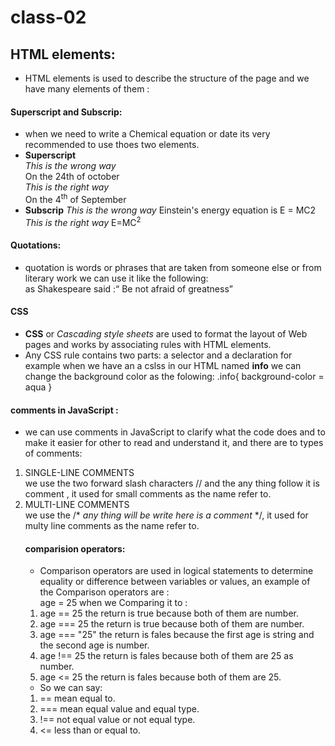 # class-02
## HTML elements:
- HTML elements is used to describe the structure of the page and we have many elements of them :
#### Superscript and Subscrip:
- when we need to write a Chemical equation or date its very recommended to use thoes two elements.
 - **Superscript**    
 *This is the wrong way*    
On the 24th of october  
*This is the right way*     
On the 4<sup>th</sup> of September  
- **Subscrip**
*This is the wrong way*
Einstein's energy equation is E = MC2   
*This is the right way* 
 E=MC<sup>2</sup>
 #### Quotations:
 - quotation is words or phrases that are taken from someone else or from literary work we can use it like the following:   
 as Shakespeare said :<q> Be not afraid of greatness</q>
 #### CSS
 - **CSS** or *Cascading style sheets* are used to format the layout of Web pages and works by associating rules with HTML elements.    
 - Any CSS rule contains two parts: a selector and a declaration for example when we have an a cslss in our HTML named **info** we can change the background color as the folowing:
 .info{ background-color =  aqua }  
 #### comments in JavaScript :
 - we can use comments in JavaScript to clarify what the code does and to make it easier for other to read and understand it, and there are to types of comments:
 1. SINGLE-LINE COMMENTS    
    we use the two forward slash characters //  and the any thing follow it is comment , it used for small comments as the name refer to.
 2. MULTI-LINE COMMENTS    
    we use the /* *any thing will be write here is a comment*  */, it used for multy line comments as the name refer to. 
    #### comparision operators:
    - Comparison operators are used in logical statements to determine equality or difference between variables or values, an example of the Comparison operators are :  
    age = 25 when we Comparing it to :
    1. age == 25 the return is true because both of them are number. 
    2. age === 25 the return is true because both of them are number.
    3. age === "25" the return is fales because the first age is string and the second age is number.
    4. age !== 25 the return is fales because both of them are 25 as number.
    5. age <=  25 the return is fales because both of them are 25.
    - So we can say:
    1.  ==  mean equal to.
    2.  === mean equal value and equal type.
    3.  !== not equal value or not equal type.
    4.  <=	less than or equal to.


    

 

